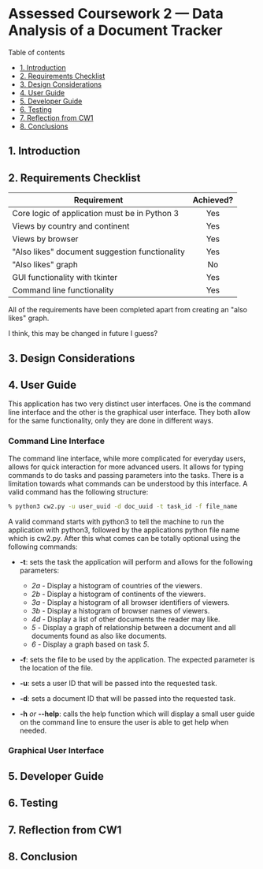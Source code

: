 # Assessed Coursework 2 — Data Analysis of a Document Tracker

Table of contents
* [1. Introduction](https://github.com/CMHayden/Data-Analysis-of-a-Document-Tracker/tree/master/report#1-introduction)
* [2. Requirements Checklist](https://github.com/CMHayden/Data-Analysis-of-a-Document-Tracker/tree/master/report#2-requirements-checklist)
* [3. Design Considerations](https://github.com/CMHayden/Data-Analysis-of-a-Document-Tracker/tree/master/report#3-design-considerations)
* [4. User Guide](https://github.com/CMHayden/Data-Analysis-of-a-Document-Tracker/tree/master/report#4-user-guide)
* [5. Developer Guide](https://github.com/CMHayden/Data-Analysis-of-a-Document-Tracker/tree/master/report#5-developer-guide)
* [6. Testing](https://github.com/CMHayden/Data-Analysis-of-a-Document-Tracker/tree/master/report#6-testing)
* [7. Reflection from CW1](https://github.com/CMHayden/Data-Analysis-of-a-Document-Tracker/tree/master/report#7-reflection-from-cw1)
* [8. Conclusions](https://github.com/CMHayden/Data-Analysis-of-a-Document-Tracker/tree/master/report#8-conclusions)

## 1. Introduction

## 2. Requirements Checklist

| Requirement                                                                       | Achieved?     |
| --------------------------------------------------------------------------------- |:-------------:|
| Core logic of application must be in Python 3                                     | Yes           |
| Views by country and continent                                                    | Yes           |
| Views by browser                                                                  | Yes           |
| "Also likes" document suggestion functionality                                    | Yes           |
| "Also likes" graph                                                                | No            |
| GUI functionality with tkinter                                                    | Yes           |
| Command line functionality                                                        | Yes           |

All of the requirements have been completed apart from creating an "also likes" graph. 

I think, this may be changed in future I guess?

## 3. Design Considerations

## 4. User Guide

This application has two very distinct user interfaces. One is the command line interface and the other is the graphical user interface. They both allow for the same functionality, only they are done in different ways.

### Command Line Interface

The command line interface, while more complicated for everyday users, allows for quick interaction for more advanced users. It allows for typing commands to do tasks and passing parameters into the tasks. There is a limitation towards what commands can be understood by this interface. A valid command has the following structure:

```bash
% python3 cw2.py -u user_uuid -d doc_uuid -t task_id -f file_name
```

A valid command starts with python3 to tell the machine to run the application with python3, followed by the applications python file name which is cw2.py. After this what comes can be totally optional using the following commands:

* **-t**: sets the task the application will perform and allows for the following parameters:
    * *2a* - Display a histogram of countries of the viewers.
    * *2b* - Display a histogram of continents of the viewers.
    * *3a* - Display a histogram of all browser identifiers of viewers.
    * *3b* - Display a histogram of browser names of viewers.
    * *4d* - Display a list of other documents the reader may like.
    * *5* - Display a graph of relationship between a document and all documents found as also like documents.
    * *6* - Display a graph based on task *5*.

* **-f**: sets the file to be used by the application. The expected parameter is the location of the file.

* **-u**: sets a user ID that will be passed into the requested task.

* **-d**: sets a document ID that will be passed into the requested task.

* **-h** *or* **--help**: calls the help function which will display a small user guide on the command line to ensure the user is able to get help when needed.

### Graphical User Interface


## 5. Developer Guide

## 6. Testing

## 7. Reflection from CW1

## 8. Conclusion